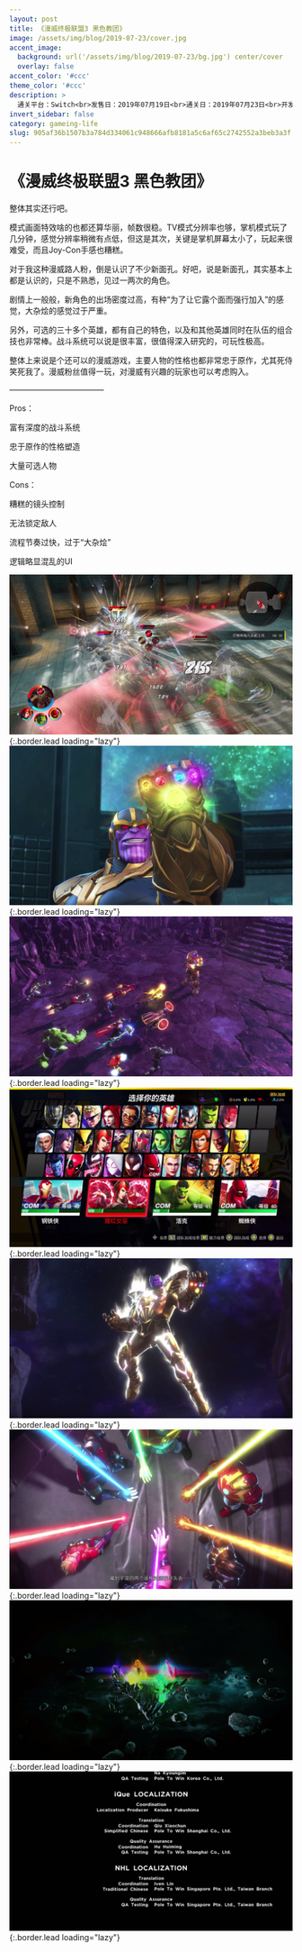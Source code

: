 ```yaml
---
layout: post
title: 《漫威终极联盟3 黑色教团》
image: /assets/img/blog/2019-07-23/cover.jpg
accent_image: 
  background: url('/assets/img/blog/2019-07-23/bg.jpg') center/cover
  overlay: false
accent_color: '#ccc'
theme_color: '#ccc'
description: >
  通关平台：Switch<br>发售日：2019年07月19日<br>通关日：2019年07月23日<br>开发商：Team Ninja<br>发行商：Nintendo
invert_sidebar: false
category: gameing-life
slug: 905af36b1507b3a784d334061c948666afb8181a5c6af65c2742552a3beb3a3f
---
```


# 《漫威终极联盟3 黑色教团》

整体其实还行吧。

模式画面特效啥的也都还算华丽，帧数很稳。TV模式分辨率也够，掌机模式玩了几分钟，感觉分辨率稍微有点低，但这是其次，关键是掌机屏幕太小了，玩起来很难受，而且Joy-Con手感也糟糕。

对于我这种漫威路人粉，倒是认识了不少新面孔。好吧，说是新面孔，其实基本上都是认识的，只是不熟悉，见过一两次的角色。

剧情上一般般，新角色的出场密度过高，有种“为了让它露个面而强行加入”的感觉，大杂烩的感觉过于严重。

另外，可选的三十多个英雄，都有自己的特色，以及和其他英雄同时在队伍的组合技也非常棒。战斗系统可以说是很丰富，很值得深入研究的，可玩性极高。

整体上来说是个还可以的漫威游戏，主要人物的性格也都非常忠于原作，尤其死侍笑死我了。漫威粉丝值得一玩，对漫威有兴趣的玩家也可以考虑购入。

————————————

Pros：

富有深度的战斗系统

忠于原作的性格塑造

大量可选人物

Cons：

糟糕的镜头控制

无法锁定敌人

流程节奏过快，过于“大杂烩”

逻辑略显混乱的UI

![](/assets/img/blog/2019-07-23/1.jpg){:.border.lead loading="lazy"}
![](/assets/img/blog/2019-07-23/2.jpg){:.border.lead loading="lazy"}
![](/assets/img/blog/2019-07-23/3.jpg){:.border.lead loading="lazy"}
![](/assets/img/blog/2019-07-23/4.jpg){:.border.lead loading="lazy"}
![](/assets/img/blog/2019-07-23/5.jpg){:.border.lead loading="lazy"}
![](/assets/img/blog/2019-07-23/6.jpg){:.border.lead loading="lazy"}
![](/assets/img/blog/2019-07-23/7.jpg){:.border.lead loading="lazy"}
![](/assets/img/blog/2019-07-23/8.jpg){:.border.lead loading="lazy"}

